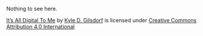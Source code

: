 Nothing to see here.



<p class="has-line-data" data-line-start="0" data-line-end="1"><a href="https://github.com/kyle135/IADTM_Public">It’s All Digital To Me</a> by <a href="https://www.linkedin.com/in/kyle-gilsdorf-558b951/">Kyle D. Gilsdorf</a> is licensed under <a href="https://creativecommons.org/licenses/by/4.0/?ref=chooser-v1">Creative Commons Attribution 4.0 International<img src="https://mirrors.creativecommons.org/presskit/icons/cc.svg?ref=chooser-v1" alt=""><img src="https://mirrors.creativecommons.org/presskit/icons/by.svg?ref=chooser-v1" alt=""></a></p>
